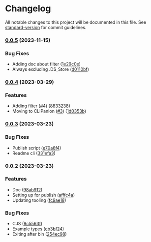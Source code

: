 # Changelog

All notable changes to this project will be documented in this file. See [standard-version](https://github.com/conventional-changelog/standard-version) for commit guidelines.

### [0.0.5](https://github.com/christopher-caldwell/bulk-webp-converter/compare/v0.0.4...v0.0.5) (2023-11-15)


### Bug Fixes

* Adding doc about filter ([1e29c0e](https://github.com/christopher-caldwell/bulk-webp-converter/commit/1e29c0edf164692b1a5b9266f8d34d1e670d03db))
* Always excluding .DS_Store ([d0110bf](https://github.com/christopher-caldwell/bulk-webp-converter/commit/d0110bf051b9a359e477f13c22cda64b90a7351c))

### [0.0.4](https://github.com/christopher-caldwell/bulk-webp-converter/compare/v0.0.3...v0.0.4) (2023-03-29)


### Features

* Adding filter ([#4](https://github.com/christopher-caldwell/bulk-webp-converter/issues/4)) ([8833238](https://github.com/christopher-caldwell/bulk-webp-converter/commit/883323833127ed2fabfee7ee57a4fcfdbb0a775f))
* Moving to CLIPanion ([#3](https://github.com/christopher-caldwell/bulk-webp-converter/issues/3)) ([1d0353b](https://github.com/christopher-caldwell/bulk-webp-converter/commit/1d0353b7531f0fdc0d19573bc5a7fa0b4807d3f1))

### [0.0.3](https://github.com/christopher-caldwell/bulk-webp-converter/compare/v0.0.2...v0.0.3) (2023-03-23)


### Bug Fixes

* Publish script ([e70a6f4](https://github.com/christopher-caldwell/bulk-webp-converter/commit/e70a6f47cd97e1bbaa2627725f280e8396018ae7))
* Readme cli ([331efa3](https://github.com/christopher-caldwell/bulk-webp-converter/commit/331efa3980fccf1bea938b090f149dc3d2368505))

### 0.0.2 (2023-03-23)


### Features

* Doc ([98ab912](https://github.com/christopher-caldwell/bulk-webp-converter/commit/98ab9127265a4a9b702553262b897647026fb169))
* Setting up for publish ([afffc4a](https://github.com/christopher-caldwell/bulk-webp-converter/commit/afffc4a1d1eb0c5083c664644aa320966059164a))
* Updating tooling ([fc9ae18](https://github.com/christopher-caldwell/bulk-webp-converter/commit/fc9ae181b93ddfa722ea7425d2ee7b91d2946e53))


### Bug Fixes

* CJS ([9c5563f](https://github.com/christopher-caldwell/bulk-webp-converter/commit/9c5563f0b13de202abb3884276c3b03b015fc1e6))
* Example types ([cb3bf24](https://github.com/christopher-caldwell/bulk-webp-converter/commit/cb3bf24bfe71bd95286c58dcbaed075b8e4d7fff))
* Exiting after bin ([254ec98](https://github.com/christopher-caldwell/bulk-webp-converter/commit/254ec989b4532d2d7c1c68bdcfafd6ff4c5e98de))
